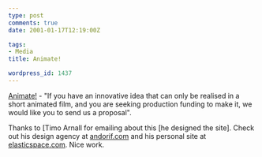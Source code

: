 ```yaml
---
type: post
comments: true
date: 2001-01-17T12:19:00Z

tags:
- Media
title: Animate!

wordpress_id: 1437
---
```


[Animate!](http://www.animateonline.org) - "If you have an innovative idea that can only be realised in a short animated film, and you are seeking production funding to make it, we would like you to send us a proposal".  

   

Thanks to [Timo Arnall for emailing about this [he designed the site]. Check out his design agency at [andorif.com](http://www.andorif.com) and his personal site at [elasticspace.com](http://www.elasticspace.com). Nice work.   



